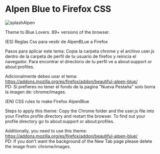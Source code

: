 # Alpen Blue to Firefox CSS

![splashAlpen](https://user-images.githubusercontent.com/22057609/118164357-a3fd4080-b3e8-11eb-8cda-be85363349fa.png)

Theme to Blue Lovers. 89+ versions of the browser.

(ES) Reglas Css para vestir de AlpenBLue a Firefox

Pasos para aplicar este tema: Copia la carpeta chrome y el archivo user.js dentro de la carpeta de perfil de tu usuario de firefox y reinicia el navegador. Para encontrar el directorio de tu perfil ve a about:support or about:profiles.

Adicionalmente debes usar el tema: https://addons.mozilla.org/es/firefox/addon/beautiful-alpen-blue/
<br>PD: Si prefieres no tener el fondo de la pagina "Nueva Pestaña" solo borra la imagen de: chrome/images.

(EN) CSS rules to make Firefox AlpenBlue

Steps to apply this theme: Copy the Chrome folder and the user.js file into your Firefox profile directory and restart the browser. To find out your profile directory go to about:support or about:profiles.

Additionally, you need to use this theme: https://addons.mozilla.org/es/firefox/addon/beautiful-alpen-blue/
<br>PD: If you don't want the background of the New Tab page please delete the image from: chrome/images.
